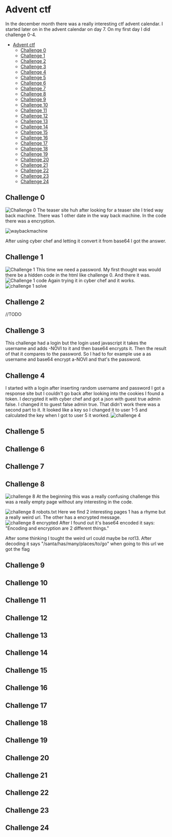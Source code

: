 # Advent ctf

In the december month there was a really interesting ctf advent calendar.
I started later on in the advent calendar on day 7.
On my first day I did challenge 0-4.

- [Advent ctf](#advent-ctf)
  * [Challenge 0](#challenge-0)
  * [Challenge 1](#challenge-1)
  * [Challenge 2](#challenge-2)
  * [Challenge 3](#challenge-3)
  * [Challenge 4](#challenge-4)
  * [Challenge 5](#challenge-5)
  * [Challenge 6](#challenge-6)
  * [Challenge 7](#challenge-7)
  * [Challenge 8](#challenge-8)
  * [Challenge 9](#challenge-9)
  * [Challenge 10](#challenge-10)
  * [Challenge 11](#challenge-11)
  * [Challenge 12](#challenge-12)
  * [Challenge 13](#challenge-13)
  * [Challenge 14](#challenge-14)
  * [Challenge 15](#challenge-15)
  * [Challenge 16](#challenge-16)
  * [Challenge 17](#challenge-17)
  * [Challenge 18](#challenge-18)
  * [Challenge 19](#challenge-19)
  * [Challenge 20](#challenge-20)
  * [Challenge 21](#challenge-21)
  * [Challenge 22](#challenge-22)
  * [Challenge 23](#challenge-23)
  * [Challenge 24](#challenge-24)

## Challenge 0
![Challenge 0](/images/challenge0.png)
The teaser site huh after looking for a teaser site I tried way back machine.
There was 1 other date in the way back machine.
In the code there was a encryption.

![waybackmachine](/images/waybackmachine.png)

After using cyber chef and letting it convert it from base64 I got the answer.

## Challenge 1
![Challenge 1](/images/challenge1site.png)
This time we need a password.
My first thought was would there be a hidden code in the html like challenge 0.
And there it was.
![Challenge 1 code](/images/challenge1code.png)
Again trying it in cyber chef and it works.
![challenge 1 solve](/images/challenge1solve.png)

## Challenge 2
//TODO

## Challenge 3
This challenge had a login but the login used javascript it takes the username and adds -NOVI to it and then base64 encrypts it. Then the result of that it compares to the password.
So I had to for example use a as username and base64 encrypt a-NOVI and that's the password.

## Challenge 4
I started with a login after inserting random username and password I got a response site but I couldn't go back after looking into the cookies I found a token.
I decrypted it with cyber chef and got a json with guest true admin false. I changed it to guest false admin true. That didn't work there was a second part to it. It looked like a key so I changed it to user 1-5 and calculated the key when I got to user 5 it worked.
![challenge 4](/images/challenge5.png)

## Challenge 5


## Challenge 6


## Challenge 7


## Challenge 8
![challenge 8](/images/challenge8)
At the beginning this was a really confusing challenge this was a really empty page without any interesting in the code.

![challenge 8 robots.txt](/images/challenge8robots.png)
Here we find 2 interesting pages 1 has a rhyme but a really weird url.
The other has a encrypted message.
![challenge 8 encrypted](/images/challenge8encrypted.png)
After I found out it's base64 encoded it says: "Encoding and encryption are 2 different things."

After some thinking I tought the weird url could maybe be rot13.
After decoding it says "/santa/has/many/places/to/go" when going to this url we got the flag

## Challenge 9

## Challenge 10

## Challenge 11

## Challenge 12

## Challenge 13

## Challenge 14

## Challenge 15

## Challenge 16

## Challenge 17

## Challenge 18

## Challenge 19

## Challenge 20

## Challenge 21

## Challenge 22

## Challenge 23

## Challenge 24